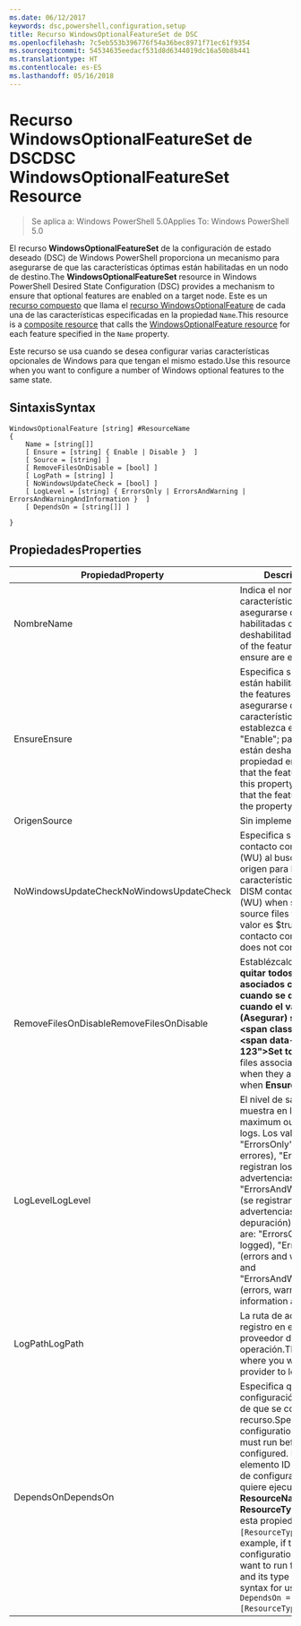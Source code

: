 ```yaml
---
ms.date: 06/12/2017
keywords: dsc,powershell,configuration,setup
title: Recurso WindowsOptionalFeatureSet de DSC
ms.openlocfilehash: 7c5eb553b396776f54a36bec8971f71ec61f9354
ms.sourcegitcommit: 54534635eedacf531d8d6344019dc16a50b8b441
ms.translationtype: HT
ms.contentlocale: es-ES
ms.lasthandoff: 05/16/2018
---
```

# <a name="dsc-windowsoptionalfeatureset-resource"></a><span data-ttu-id="a11a7-103">Recurso WindowsOptionalFeatureSet de DSC</span><span class="sxs-lookup"><span data-stu-id="a11a7-103">DSC WindowsOptionalFeatureSet Resource</span></span>

> <span data-ttu-id="a11a7-104">Se aplica a: Windows PowerShell 5.0</span><span class="sxs-lookup"><span data-stu-id="a11a7-104">Applies To: Windows PowerShell 5.0</span></span>

<span data-ttu-id="a11a7-105">El recurso **WindowsOptionalFeatureSet** de la configuración de estado deseado (DSC) de Windows PowerShell proporciona un mecanismo para asegurarse de que las características óptimas están habilitadas en un nodo de destino.</span><span class="sxs-lookup"><span data-stu-id="a11a7-105">The **WindowsOptionalFeatureSet** resource in Windows PowerShell Desired State Configuration (DSC) provides a mechanism to ensure that optional features are enabled on a target node.</span></span>
<span data-ttu-id="a11a7-106">Este es un [recurso compuesto](authoringResourceComposite.md) que llama el [recurso WindowsOptionalFeature](windowsOptionalFeatureResource.md) de cada una de las características especificadas en la propiedad `Name`.</span><span class="sxs-lookup"><span data-stu-id="a11a7-106">This resource is a [composite resource](authoringResourceComposite.md) that calls the [WindowsOptionalFeature resource](windowsOptionalFeatureResource.md) for each feature specified in the `Name` property.</span></span>

<span data-ttu-id="a11a7-107">Este recurso se usa cuando se desea configurar varias características opcionales de Windows para que tengan el mismo estado.</span><span class="sxs-lookup"><span data-stu-id="a11a7-107">Use this resource when you want to configure a number of Windows optional features to the same state.</span></span>

## <a name="syntax"></a><span data-ttu-id="a11a7-108">Sintaxis</span><span class="sxs-lookup"><span data-stu-id="a11a7-108">Syntax</span></span>

```
WindowsOptionalFeature [string] #ResourceName
{
    Name = [string[]]
    [ Ensure = [string] { Enable | Disable }  ]
    [ Source = [string] ]
    [ RemoveFilesOnDisable = [bool] ]
    [ LogPath = [string] ]
    [ NoWindowsUpdateCheck = [bool] ]
    [ LogLevel = [string] { ErrorsOnly | ErrorsAndWarning | ErrorsAndWarningAndInformation }  ]
    [ DependsOn = [string[]] ]

}
```

## <a name="properties"></a><span data-ttu-id="a11a7-109">Propiedades</span><span class="sxs-lookup"><span data-stu-id="a11a7-109">Properties</span></span>

|  <span data-ttu-id="a11a7-110">Propiedad</span><span class="sxs-lookup"><span data-stu-id="a11a7-110">Property</span></span>  |  <span data-ttu-id="a11a7-111">Descripción</span><span class="sxs-lookup"><span data-stu-id="a11a7-111">Description</span></span>   |
|---|---|
| <span data-ttu-id="a11a7-112">Nombre</span><span class="sxs-lookup"><span data-stu-id="a11a7-112">Name</span></span>| <span data-ttu-id="a11a7-113">Indica el nombre de las características que desea asegurarse de que están habilitadas o deshabilitadas.</span><span class="sxs-lookup"><span data-stu-id="a11a7-113">Indicates the name of the features that you want to ensure are enabled or disabled.</span></span>|
| <span data-ttu-id="a11a7-114">Ensure</span><span class="sxs-lookup"><span data-stu-id="a11a7-114">Ensure</span></span>| <span data-ttu-id="a11a7-115">Especifica si las características están habilitadas.</span><span class="sxs-lookup"><span data-stu-id="a11a7-115">Specifies whether the features are enabled.</span></span> <span data-ttu-id="a11a7-116">Para asegurarse de que las características están habilitada, establezca esta propiedad en "Enable"; para asegurarse de que están deshabilitadas, establezca la propiedad en "Disable".</span><span class="sxs-lookup"><span data-stu-id="a11a7-116">To ensure that the features are enabled, set this property to "Enable" To ensure that the features are disabled, set the property to "Disable".</span></span>|
| <span data-ttu-id="a11a7-117">Origen</span><span class="sxs-lookup"><span data-stu-id="a11a7-117">Source</span></span>| <span data-ttu-id="a11a7-118">Sin implementar.</span><span class="sxs-lookup"><span data-stu-id="a11a7-118">Not implemented.</span></span>|
| <span data-ttu-id="a11a7-119">NoWindowsUpdateCheck</span><span class="sxs-lookup"><span data-stu-id="a11a7-119">NoWindowsUpdateCheck</span></span>| <span data-ttu-id="a11a7-120">Especifica si DISM se pone en contacto con Windows Update (WU) al buscar los archivos de origen para habilitar características.</span><span class="sxs-lookup"><span data-stu-id="a11a7-120">Specifies whether DISM contacts Windows Update (WU) when searching for the source files to enable features.</span></span> <span data-ttu-id="a11a7-121">Si el valor es $true, DISM no se pone en contacto con WU.</span><span class="sxs-lookup"><span data-stu-id="a11a7-121">If $true, DISM does not contact WU.</span></span>|
| <span data-ttu-id="a11a7-122">RemoveFilesOnDisable</span><span class="sxs-lookup"><span data-stu-id="a11a7-122">RemoveFilesOnDisable</span></span>| <span data-ttu-id="a11a7-123">Establézcalo en **$true** para quitar todos los archivos asociados con las características cuando se deshabiliten (es decir, cuando el valor de **Ensure** (Asegurar) sea "Absent").</span><span class="sxs-lookup"><span data-stu-id="a11a7-123">Set to **$true** to remove all files associated with the features when they are disabled (that is, when **Ensure** is set to "Absent").</span></span>|
| <span data-ttu-id="a11a7-124">LogLevel</span><span class="sxs-lookup"><span data-stu-id="a11a7-124">LogLevel</span></span>| <span data-ttu-id="a11a7-125">El nivel de salida máximo que se muestra en los registros.</span><span class="sxs-lookup"><span data-stu-id="a11a7-125">The maximum output level shown in the logs.</span></span> <span data-ttu-id="a11a7-126">Los valores aceptados son: "ErrorsOnly" (solo se registran los errores), "ErrorsAndWarning" (se registran los errores y las advertencias) y "ErrorsAndWarningAndInformation" (se registran los errores, las advertencias y la información de depuración).</span><span class="sxs-lookup"><span data-stu-id="a11a7-126">The accepted values are: "ErrorsOnly" (only errors are logged), "ErrorsAndWarning" (errors and warnings are logged), and "ErrorsAndWarningAndInformation" (errors, warnings, and debug information are logged).</span></span>|
| <span data-ttu-id="a11a7-127">LogPath</span><span class="sxs-lookup"><span data-stu-id="a11a7-127">LogPath</span></span>| <span data-ttu-id="a11a7-128">La ruta de acceso al archivo de registro en el que desea que el proveedor de recursos registre la operación.</span><span class="sxs-lookup"><span data-stu-id="a11a7-128">The path to a log file where you want the resource provider to log the operation.</span></span>|
| <span data-ttu-id="a11a7-129">DependsOn</span><span class="sxs-lookup"><span data-stu-id="a11a7-129">DependsOn</span></span>| <span data-ttu-id="a11a7-130">Especifica que debe ejecutarse la configuración de otro recurso antes de que se configure este recurso.</span><span class="sxs-lookup"><span data-stu-id="a11a7-130">Specifies that the configuration of another resource must run before this resource is configured.</span></span> <span data-ttu-id="a11a7-131">Por ejemplo, si el elemento ID del bloque del script de configuración del recurso que quiere ejecutar primero es __ResourceName__ y su tipo es __ResourceType__, la sintaxis para usar esta propiedad es `DependsOn = "[ResourceType]ResourceName"`.</span><span class="sxs-lookup"><span data-stu-id="a11a7-131">For example, if the ID of the resource configuration script block that you want to run first is __ResourceName__ and its type is __ResourceType__, the syntax for using this property is `DependsOn = "[ResourceType]ResourceName"`.</span></span>|